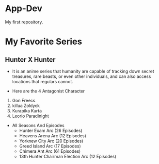# App-Dev
My first repository.

 # My Favorite Series
 ## Hunter X Hunter

 * It is an anime series that humanity are capable of tracking down secret treasures, rare beasts, or even other individuals, and can also access locations that regulars cannot.

* Here are the 4 Antagonist Character 
 1. Gon Freecs
 2. killua Zoldyck
 3. Kurapika Kurta
 4. Leorio Paradinight

* All Seasons And Episodes
  - Hunter Exam Arc (26 Episodes)
  - Heavens Arena Arc (12 Episodes)
  - Yorknew City Arc (20 Episodes)
  - Greed Island Arc (17 Episodes)
  - Chimera Ant Arc (61 Episodes)
  - 13th Hunter Chairman Election Arc (12 Episodes)
    
